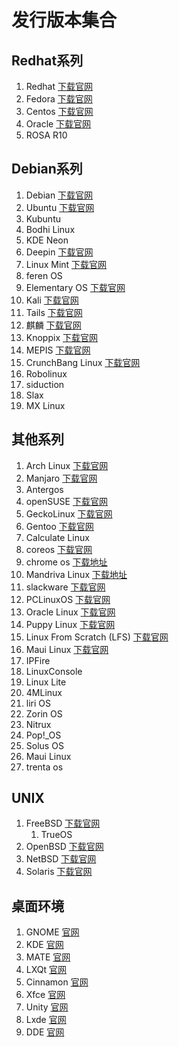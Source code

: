 # 发行版本集合

## Redhat系列

1. Redhat    [下载官网](https://access.redhat.com/zh_CN/downloads "下载页面")
1. Fedora    [下载官网](https://getfedora.org/ "下载官网")
1. Centos    [下载官网](https://www.centos.org/ "下载官网")
1. Oracle  [下载官网](https://www.centos.org/ "下载官网")
1. ROSA R10

## Debian系列

1. Debian    [下载官网](https://www.debian.org/ "下载官网")
1. Ubuntu    [下载官网](https://www.ubuntu.com/download "下载官网")
  1. Kubuntu
  2. Bodhi Linux
  3. KDE Neon
1. Deepin    [下载官网](https://www.deepin.org/ "下载官网")
1. Linux Mint    [下载官网](https://www.linuxmint.com/ "下载官网")
  1. feren OS
1. Elementary OS    [下载官网](https://elementary.io/ "下载官网")
1. Kali    [下载官网](https://www.kali.org/ "下载官网")
1. Tails    [下载官网](https://tails.boum.org/ )
1. 麒麟    [下载官网](http://www.ubuntukylin.com/)
1. Knoppix    [下载官网]()
1. MEPIS   [下载官网]()
1. CrunchBang Linux    [下载官网]()
1. Robolinux
1. siduction
1. Slax
1. MX Linux

## 其他系列

1. Arch Linux    [下载官网](https://www.archlinux.org/ )
  1. Manjaro    [下载官网](http://manjaro.github.io/ )
  1. Antergos
1. openSUSE    [下载官网](https://www.opensuse.org/ )
  1. GeckoLinux  [下载官网](https://www.opensuse.org/ )
1. Gentoo    [下载官网](https://www.gentoo.org/ )
  1. Calculate Linux
1. coreos    [下载官网](https://coreos.com/ )
1. chrome os    [下载地址](http://www.getchrome.eu/download )
1. Mandriva Linux    [下载地址](http://mandriva.linuxfreedom.com/download.html )
1. slackware    [下载官网](http://www.slackware.com/ )
1. PCLinuxOS    [下载官网](http://www.pclinuxos.com/ )
1. Oracle Linux    [下载官网](https://www.oracle.com/linux/index.html )
1. Puppy Linux     [下载官网](http://puppylinux.com/ )
1. Linux From Scratch (LFS)     [下载官网](http://www.linuxfromscratch.org/ )
1. Maui Linux    [下载官网](https://mauilinux.org/ )
1. IPFire
1. LinuxConsole
1. Linux Lite
1. 4MLinux
1. liri OS
1. Zorin OS
1. Nitrux
1. Pop!_OS
1. Solus OS
1. Maui Linux
1. trenta os

## UNIX

1. FreeBSD    [下载官网](https://www.freebsd.org/ )
    1. TrueOS
1. OpenBSD    [下载官网](http://www.openbsd.org/ )
1. NetBSD    [下载官网](http://www.netbsd.org/ )
1. Solaris    [下载官网](http://www.oracle.com/technetwork/server-storage/solaris11/downloads/index.html )

## 桌面环境

1. GNOME    [官网](https://www.gnome.org/ )
1. KDE    [官网](https://www.kde.org/ )
1. MATE [官网](https://www.kde.org/)
1. LXQt [官网](https://www.kde.org/)
1. Cinnamon [官网](https://www.kde.org/)
1. Xfce [官网](https://www.kde.org/)
1. Unity [官网](https://www.kde.org/)
1. Lxde [官网](https://www.kde.org/)
1. DDE  [官网](https://www.deepin.org/dde/ )
